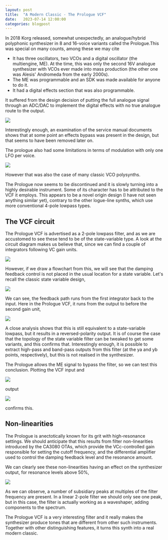 ```yaml
---
layout: post
title:  "A Modern Classic - The Prologue VCF"
date:   2023-07-14 12:00:00
categories: blogpost
---
```


In 2018 Korg released, somewhat unexpectedly, an analogue/hybrid
polyphonic synthesizer in 8 and 16-voice variants called the
Prologue.This was special on many counts, among these we may cite

* It has three oscillators, two VCOs and a digital oscillator (the
multiengine, ME). At the time, this was only the second 16V analogue synthesizer
with VCOs ever made into mass production (the other one was Alesis'
Andromeda from the early 2000s).
* The ME was programmable and an SDK was made available for anyone to
do it.
* It had a digital effects section that was also programmable.

It suffered from the design decision of
putting the full analogue signal through an ADC/DAC to implement
the digital effects with no true analogue route to the
output.

<img src="https://vlazzarini.github.io/presentation.002.jpeg">

Interestingly enough, an examination of the service manual documents
shows that at some point an effects bypass was present in the design,
but that seems to have been removed later on.

The prologue also had some limitations in terms of modulation with
only one LFO per voice.

<img src="https://vlazzarini.github.io/presentation.003.jpeg">

However that was also the case of many classic VCO polysynths.

The Prologue now seems to be discontinued and it is slowly
turning into a highly desirable instrument. Some of its character has to be
attributed to the VCF it employs. This appears to be a novel origin
design (I have not seen anything similar yet), contrary to the other
logue-line synths, which use more conventional 4-pole lowpass
types.

The VCF circuit
-----

The Prologue VCF is advertised as a 2-pole lowpass filter, and as
we are accustomed to see these tend to be of the state-variable
type. A look at the circuit diagram makes us believe that, since
we can find a couple of integrators following VC gain units.

<img src="https://vlazzarini.github.io/presentation.004.jpeg">

However, if we draw a flowchart from this, we will see that the
damping feedback control is not placed in the usual location for
a state variable. Let's recall the classic state variable design, 

<img src="https://vlazzarini.github.io/statevar.png">

We can see, the feedback path runs from the first integrator 
back to the input. Here in the Prologue VCF,
it runs from the output to before the second gain unit,

<img src="https://vlazzarini.github.io/presentation.005.jpeg">

A close analysis shows that this is still equivalent to a
state-variable lowpass, but it results in a reversed-polarity output.
It is of course the case that the topology of the state variable
filter can be tweaked to get some variants, and this confirms
that. Interestingly enough, it is possible to extract high-pass
and band-pass outputs from this filter (at the ya and yb points,
respectively), but this is not realised in the synthesizer.

The Prologue allows the ME signal to bypass the filter, so we can
test this conclusion. Plotting the VCF input and 

<img src="https://vlazzarini.github.io/saw-prologue_00.jpg">

output

<img src="https://vlazzarini.github.io/prologue-Q0.jpg">

confirms this.

Non-linearities
------------

The Prologue is anectotically known for its grit with high-resonance
settings. We should anticipate that this results from filter
non-linearities introduced by the CA3080 OTAs, which provide
the VCc-controlled gain responsible for setting the cutoff
frequency, and the differential amplifier used to control the
damping feedback level and the resonance amount.

We can clearly see these non-linearities having an effect on the
synthesizer output, for resonance levels above 50%,

<img src="https://vlazzarini.github.io/presentation.009.jpeg">

As we can observe, a number of subsidiary peaks at multiples of
the filter frequency are present. In a linear 2-pole filter we should
only see one peak, but in this case, the filter is actually working as
a waveshaper, adding components to the spectrum.

The Prologue VCF is a very interesting filter and it really makes the
synthesizer produce tones that are different from other such
instruments. Together with other distinguishing features, it turns
this synth into a real modern classic.



